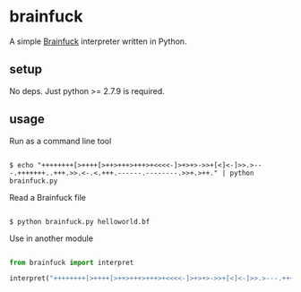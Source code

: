 # brainfuck
A simple [Brainfuck](1) interpreter written in Python.

## setup
No deps. Just python >= 2.7.9 is required.

## usage

Run as a command line tool

```shell

$ echo "++++++++[>++++[>++>+++>+++>+<<<<-]>+>+>->>+[<]<-]>>.>---.+++++++..+++.>>.<-.<.+++.------.--------.>>+.>++." | python brainfuck.py

```

Read a Brainfuck file

```shell

$ python brainfuck.py helloworld.bf

```

Use in another module

```python

from brainfuck import interpret

interpret("++++++++[>++++[>++>+++>+++>+<<<<-]>+>+>->>+[<]<-]>>.>---.+++++++..+++.>>.<-.<.+++.------.--------.>>+.>++.")

```

[1]: http://www.muppetlabs.com/~breadbox/bf/


